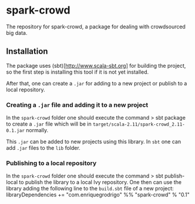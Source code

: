 # spark-crowd
The repository for spark-crowd, a package for dealing with crowdsourced big data. 

## Installation

The package uses (sbt)[http://www.scala-sbt.org] for building the project, 
so the first step is installing this tool if it is not yet installed.

After that, one can create a `.jar` for adding to a new project or publish
to a local repository. 

### Creating a `.jar` file and adding it to a new project

In the `spark-crowd` folder one should execute the command
    > sbt package 
to create a `.jar` file which will be in 
`target/scala-2.11/spark-crowd_2.11-0.1.jar` normally.

This `.jar` can be added to new projects using this library. In `sbt` one
can add `.jar` files to the `lib` folder.

### Publishing to a local repository

In the `spark-crowd` folder one should execute the command
    > sbt publish-local 
to publish the library to a local Ivy repository. One then can use the 
library adding the following line to the `build.sbt` file of a new
project:
    libraryDependencies += "com.enriquegrodrigo" %% "spark-crowd" % "0.1"








